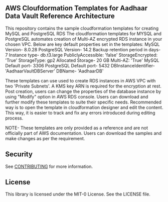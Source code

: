 ## AWS Cloufdormation Templates for Aadhaar Data Vault Reference Architecture 

This repository contains the sample cloudformation templates for creating MySQL and PostgreSQL RDS
The cloudformation templates for MYSQL and PostgreSQL automates creation of Multi-AZ encrypted RDS instance in your chosen VPC. Below are key default properties set in the templates:
MySQL Version- 8.0.28 
PostgreSQL Version- 14.2
Backup retention period in days- 7
Instance type- db.t3.large 
PubliclyAccessible: 'false' 
StorageEncrypted: 'True' 
StorageType: gp2 
Allocated Storage- 20 GB
Multi-AZ: 'True' 
MySQL Default port- 3306
PostgreSQL Default port- 5432
DBInstanceIdentifier- 'AadhaarVaultDBServer'
DBName- 'AadhaarDB'

These templates can use used to create RDS instances in AWS VPC with two 'Private Subnets'. A KMS key ARN is required for the encryption at rest.
Post creation, users can change the properties of the database instance by using "Modify" option in AWS RDS console.
Users can download and further modify these templates to suite their specific needs. Recommended way is to open the template in cloudformation designer and edit the content. This way, it is easier to track and fix any errors introduced during editing process.

NOTE- These templates are only provided as a reference and are not officially part of AWS documentation. Users can download the samples and make changes as per the requirement.


## Security

See [CONTRIBUTING](CONTRIBUTING.md#security-issue-notifications) for more information.

## License

This library is licensed under the MIT-0 License. See the LICENSE file.

